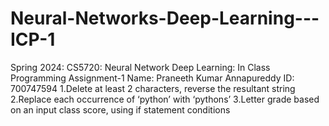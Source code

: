 # Neural-Networks-Deep-Learning---ICP-1
Spring 2024: CS5720: Neural Network Deep Learning: In Class Programming Assignment-1 
Name: Praneeth Kumar Annapureddy ID: 700747594
1.Delete at least 2 characters, reverse the resultant string
2.Replace each occurrence of ‘python’ with ‘pythons’
3.Letter grade based on an input class score, using if statement conditions
